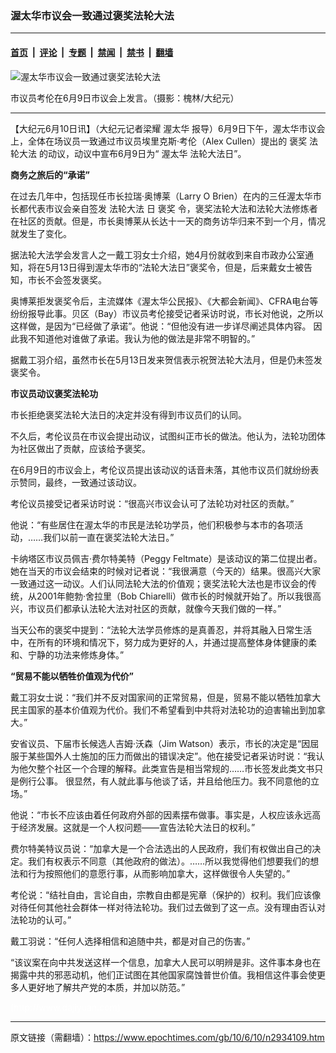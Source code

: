 ### 渥太华市议会一致通过褒奖法轮大法

---

#### [首页](../../../..?n2934109) &nbsp;|&nbsp; [评论](../../../../../epoch-comment?n2934109) &nbsp;|&nbsp; [专题](../../../../../epoch-special?n2934109) &nbsp;|&nbsp; [禁闻](../../../../../epoch-news?n2934109) &nbsp;|&nbsp; [禁书](../../../../../books?n2934109) &nbsp;|&nbsp; [翻墙](https://github.com/gfw-breaker/nogfw/blob/master/README.md?n2934109)


<div><img alt="渥太华市议会一致通过褒奖法轮大法" class="attachment-djy_600_400 size-djy_600_400 wp-post-image" src="https://i.epochtimes.com/assets/uploads/2010/06/1006100657432052-600x400.jpg"/>
<div class="caption">
 <p>
  市议员考伦在6月9日市议会上发言。（摄影：槐林/大纪元）
 </p>
</div></div><hr/><div class="post_content" id="artbody" itemprop="articleBody">
 <!-- article content begin -->
 <p>
  【大纪元6月10日讯】（大纪元记者梁耀
  <ok href="https://www.epochtimes.com/gb/tag/%E6%B8%A5%E5%A4%AA%E5%8D%8E.html">
   渥太华
  </ok>
  报导）6月9日下午，渥太华市议会上，全体在场议员一致通过市议员埃里克斯‧考伦（Alex Cullen）提出的
  <ok href="https://www.epochtimes.com/gb/tag/%E8%A4%92%E5%A5%96.html">
   褒奖
  </ok>
  <ok href="https://www.epochtimes.com/gb/tag/%E6%B3%95%E8%BD%AE%E5%A4%A7%E6%B3%95.html">
   法轮大法
  </ok>
  的动议，动议中宣布6月9日为“
  <ok href="https://www.epochtimes.com/gb/tag/%E6%B8%A5%E5%A4%AA%E5%8D%8E.html">
   渥太华
  </ok>
  法轮大法日”。
 </p>
 <p>
  <b>
   商务之旅后的“承诺”
  </b>
 </p>
 <p>
  在过去几年中，包括现任市长拉瑞‧奥博莱（Larry O Brien）在内的三任渥太华市长都代表市议会亲自签发
  <ok href="https://www.epochtimes.com/gb/tag/%E6%B3%95%E8%BD%AE%E5%A4%A7%E6%B3%95.html">
   法轮大法
  </ok>
  日
  <ok href="https://www.epochtimes.com/gb/tag/%E8%A4%92%E5%A5%96.html">
   褒奖
  </ok>
  令，褒奖法轮大法和法轮大法修炼者在社区的贡献。但是，市长奥博莱从长达十一天的商务访华归来不到一个月，情况就发生了变化。
 </p>
 <p>
  据法轮大法学会发言人之一戴工羽女士介绍，她4月份就收到来自市政办公室通知，将在5月13日得到渥太华市的“法轮大法日”褒奖令，但是，后来戴女士被告知，市长不会签发褒奖。
 </p>
 <p>
  奥博莱拒发褒奖令后，主流媒体《渥太华公民报》、《大都会新闻》、CFRA电台等纷纷报导此事。贝区（Bay）市议员考伦接受记者采访时说，市长对他说，之所以这样做，是因为“已经做了承诺”。他说：“但他没有进一步详尽阐述具体内容。 因此我不知道他对谁做了承诺。我认为他的做法是非常不明智的。”
 </p>
 <p>
  据戴工羽介绍，虽然市长在5月13日发来贺信表示祝贺法轮大法月，但是仍未签发褒奖令。
 </p>
 <p>
  <b>
   市议员动议褒奖法轮功
  </b>
 </p>
 <p>
  市长拒绝褒奖法轮大法日的决定并没有得到市议员们的认同。
 </p>
 <p>
  不久后，考伦议员在市议会提出动议，试图纠正市长的做法。他认为，法轮功团体为社区做出了贡献，应该给予褒奖。
 </p>
 <p>
  在6月9日的市议会上，考伦议员提出该动议的话音未落，其他市议员们就纷纷表示赞同，最终，一致通过该动议。
 </p>
 <p>
  考伦议员接受记者采访时说：“很高兴市议会认可了法轮功对社区的贡献。”
 </p>
 <p>
  他说：“有些居住在渥太华的市民是法轮功学员，他们积极参与本市的各项活动，……我们以前一直在褒奖法轮大法日。”
 </p>
 <p>
  卡纳塔区市议员佩吉‧费尔特美特（Peggy Feltmate）是该动议的第二位提出者。她在当天的市议会结束的时候对记者说：“我很满意（今天的）结果。很高兴大家一致通过这一动议。人们认同法轮大法的价值观；褒奖法轮大法也是市议会的传统，从2001年鲍勃‧舍拉里（Bob Chiarelli）做市长的时候就开始了。所以我很高兴，市议员们都承认法轮大法对社区的贡献，就像今天我们做的一样。”
 </p>
 <p>
  当天公布的褒奖中提到：“法轮大法学员修炼的是真善忍，并将其融入日常生活中，在所有的环境和情况下，努力成为更好的人，并通过提高整体身体健康的柔和、宁静的功法来修炼身体。”
 </p>
 <p>
  <b>
   “贸易不能以牺牲价值观为代价”
  </b>
 </p>
 <p>
  戴工羽女士说：“我们并不反对国家间的正常贸易，但是，贸易不能以牺牲加拿大民主国家的基本价值观为代价。我们不希望看到中共将对法轮功的迫害输出到加拿大。”
 </p>
 <p>
  安省议员、下届市长候选人吉姆‧沃森（Jim Watson）表示，市长的决定是“因屈服于某些国外人士施加的压力而做出的错误决定”。他在接受记者采访时说：“我认为他欠整个社区一个合理的解释。此类宣告是相当常规的……市长签发此类文书只是例行公事。 很显然，有人就此事与他谈了话，并且给他压力。我不同意他的立场。”
 </p>
 <p>
  他说：“市长不应该由着任何政府外部的因素摆布做事。事实是，人权应该永远高于经济发展。这就是一个人权问题——宣告法轮大法日的权利。”
 </p>
 <p>
  费尔特美特议员说：“加拿大是一个合法选出的人民政府，我们有权做出自己的决定。我们有权表示不同意（其他政府的做法）。……所以我觉得他们想要我们的想法和行为按照他们的意愿行事，从而影响加拿大，这样做很令人失望的。”
 </p>
 <p>
  考伦说：“结社自由，言论自由，宗教自由都是宪章（保护的）权利。我们应该像对待任何其他社会群体一样对待法轮功。我们过去做到了这一点。没有理由否认对法轮功的认可。”
 </p>
 <p>
  戴工羽说：“任何人选择相信和追随中共，都是对自己的伤害。”
 </p>
 <p>
  “该议案在向中共发送这样一个信息，加拿大人民可以明辨是非。这件事本身也在揭露中共的邪恶动机，他们正试图在其他国家腐蚀普世价值。我相信这件事会使更多人更好地了解共产党的本质，并加以防范。”
 </p>
 <p>
  <font color="#ffffff">
   (http://www.dajiyuan.com)
  </font>
 </p>
 <!-- article content end -->
 <div id="below_article_ad">
 </div>
</div>


---

原文链接（需翻墙）：https://www.epochtimes.com/gb/10/6/10/n2934109.htm